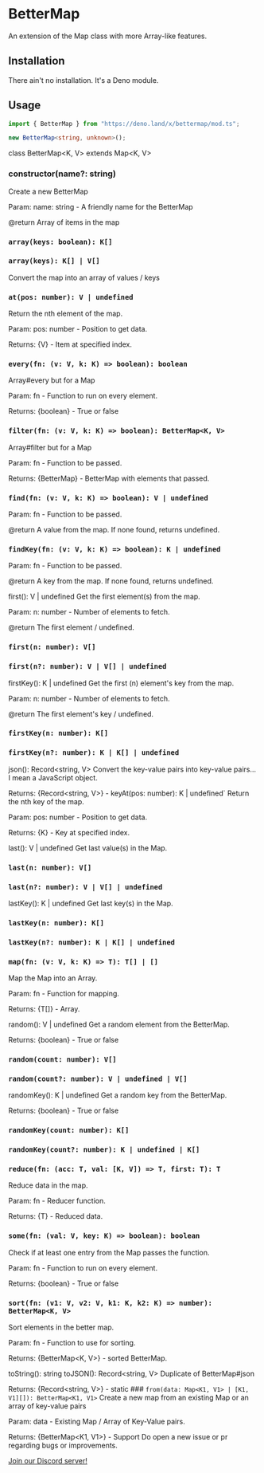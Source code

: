 # BetterMap

An extension of the Map class with more Array-like features.

## Installation

There ain't no installation. It's a Deno module.

## Usage

```ts
import { BetterMap } from "https://deno.land/x/bettermap/mod.ts";

new BetterMap<string, unknown>();
```

class BetterMap<K, V> extends Map<K, V>

### constructor(name?: string)

Create a new BetterMap

Param: name: string - A friendly name for the BetterMap


@return
Array of items in the map

### `array(keys: boolean): K[]`
### `array(keys): K[] | V[]`
Convert the map into an array of values / keys

### `at(pos: number): V | undefined`
Return the nth element of the map.

Param: pos: number - Position to get data.

Returns: {V} - Item at specified index.

### `every(fn: (v: V, k: K) => boolean): boolean`
Array#every but for a Map

Param: fn - Function to run on every element.

Returns: {boolean} - True or false

### `filter(fn: (v: V, k: K) => boolean): BetterMap<K, V>`
Array#filter but for a Map

Param: fn - Function to be passed.

Returns: {BetterMap} - BetterMap with elements that passed.

### `find(fn: (v: V, k: K) => boolean): V | undefined`

Param: fn - Function to be passed.

@return
A value from the map. If none found, returns undefined.

### `findKey(fn: (v: V, k: K) => boolean): K | undefined`

Param: fn - Function to be passed.

@return
A key from the map. If none found, returns undefined.

first(): V | undefined
Get the first element(s) from the map.

Param: n: number - Number of elements to fetch.

@return
The first element / undefined.

### `first(n: number): V[]`
### `first(n?: number): V | V[] | undefined`
firstKey(): K | undefined
Get the first (n) element's key from the map.

Param: n: number - Number of elements to fetch.

@return
The first element's key / undefined.

### `firstKey(n: number): K[]`
### `firstKey(n?: number): K | K[] | undefined`
json(): Record<string, V>
Convert the key-value pairs into key-value pairs... I mean a JavaScript object.

Returns: {Record<string, V>} - keyAt(pos: number): K | undefined`
Return the nth key of the map.

Param: pos: number - Position to get data.

Returns: {K} - Key at specified index.

last(): V | undefined
Get last value(s) in the Map.
### `last(n: number): V[]`
### `last(n?: number): V | V[] | undefined`
lastKey(): K | undefined
Get last key(s) in the Map.
### `lastKey(n: number): K[]`
### `lastKey(n?: number): K | K[] | undefined`
### `map(fn: (v: V, k: K) => T): T[] | []`
Map the Map into an Array.

Param: fn - Function for mapping.

Returns: {T[]} - Array.

random(): V | undefined
Get a random element from the BetterMap.

Returns: {boolean} - True or false

### `random(count: number): V[]`
### `random(count?: number): V | undefined | V[]`
randomKey(): K | undefined
Get a random key from the BetterMap.

Returns: {boolean} - True or false

### `randomKey(count: number): K[]`
### `randomKey(count?: number): K | undefined | K[]`
### `reduce(fn: (acc: T, val: [K, V]) => T, first: T): T`
Reduce data in the map.

Param: fn - Reducer function.

Returns: {T} - Reduced data.

### `some(fn: (val: V, key: K) => boolean): boolean`
Check if at least one entry from the Map passes the function.

Param: fn - Function to run on every element.

Returns: {boolean} - True or false

### `sort(fn: (v1: V, v2: V, k1: K, k2: K) => number): BetterMap<K, V>`
Sort elements in the better map.

Param: fn - Function to use for sorting.

Returns: {BetterMap<K, V>} - sorted BetterMap.

toString(): string
toJSON(): Record<string, V>
Duplicate of BetterMap#json

Returns: {Record<string, V>} - static ### `from(data: Map<K1, V1> | [K1, V1][]): BetterMap<K1, V1>`
Create a new map from an existing Map or an array of key-value pairs

Param: data - Existing Map / Array of Key-Value pairs.

Returns: {BetterMap<K1, V1>} - Support
Do open a new issue or pr regarding bugs or improvements.

[Join our Discord server!](https://discord.gg/A69vvdK)